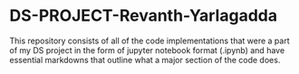 # DS-PROJECT-Revanth-Yarlagadda
This repository consists of all of the code implementations that were a part of my DS project in the form of  jupyter notebook format (.ipynb) and have essential markdowns that outline what a major section of the code does.
